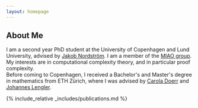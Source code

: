 ```yaml
---
layout: homepage
---
```


## About Me

I am a second year PhD student at the University of Copenhagen and Lund University, advised by [Jakob Nordström](https://jakobnordstrom.github.io/). I am a member of the [MIAO group](https://jakobnordstrom.github.io/miao-group/).  
My interests are in computational complexity theory, and in particular proof complexity.  
Before coming to Copenhagen, I received a Bachelor's and Master's degree in mathematics from ETH Zürich, where I was advised by [Carola Doerr](https://webia.lip6.fr/~doerr/) and [Johannes Lengler](https://as.inf.ethz.ch/people/members/lenglerj/index.html).

<!---
## Research Interests

- **Computer Vision:** image recognition, image generation, video captioning
- **Machine Learning:** meta-learning, incremental learning, transfer learning


## News

- **[Nov. 2024]** A new preprint is available! [arxiv](https://arxiv.org/abs/2411.14267) / [ECCC](https://eccc.weizmann.ac.il/report/2024/185/)
- **[Jul. 2024]** The journal version of our GECCO '23 paper is now available online [here](https://link.springer.com/article/10.1007/s00453-024-01258-9).
- **[Sep. 2023]** I started my PhD!
-->

{% include_relative _includes/publications.md %}

<!---
{% include_relative _includes/services.md %}
-->
